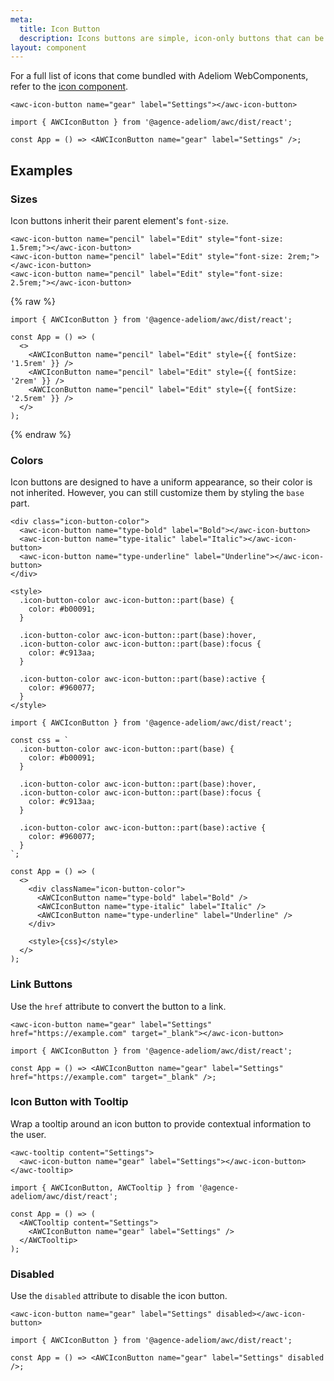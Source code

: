 ```yaml
---
meta:
  title: Icon Button
  description: Icons buttons are simple, icon-only buttons that can be used for actions and in toolbars.
layout: component
---
```


For a full list of icons that come bundled with Adeliom WebComponents, refer to the [icon component](/components/icon).

```html:preview
<awc-icon-button name="gear" label="Settings"></awc-icon-button>
```

```jsx:react
import { AWCIconButton } from '@agence-adeliom/awc/dist/react';

const App = () => <AWCIconButton name="gear" label="Settings" />;
```

## Examples

### Sizes

Icon buttons inherit their parent element's `font-size`.

```html:preview
<awc-icon-button name="pencil" label="Edit" style="font-size: 1.5rem;"></awc-icon-button>
<awc-icon-button name="pencil" label="Edit" style="font-size: 2rem;"></awc-icon-button>
<awc-icon-button name="pencil" label="Edit" style="font-size: 2.5rem;"></awc-icon-button>
```

{% raw %}

```jsx:react
import { AWCIconButton } from '@agence-adeliom/awc/dist/react';

const App = () => (
  <>
    <AWCIconButton name="pencil" label="Edit" style={{ fontSize: '1.5rem' }} />
    <AWCIconButton name="pencil" label="Edit" style={{ fontSize: '2rem' }} />
    <AWCIconButton name="pencil" label="Edit" style={{ fontSize: '2.5rem' }} />
  </>
);
```

{% endraw %}

### Colors

Icon buttons are designed to have a uniform appearance, so their color is not inherited. However, you can still customize them by styling the `base` part.

```html:preview
<div class="icon-button-color">
  <awc-icon-button name="type-bold" label="Bold"></awc-icon-button>
  <awc-icon-button name="type-italic" label="Italic"></awc-icon-button>
  <awc-icon-button name="type-underline" label="Underline"></awc-icon-button>
</div>

<style>
  .icon-button-color awc-icon-button::part(base) {
    color: #b00091;
  }

  .icon-button-color awc-icon-button::part(base):hover,
  .icon-button-color awc-icon-button::part(base):focus {
    color: #c913aa;
  }

  .icon-button-color awc-icon-button::part(base):active {
    color: #960077;
  }
</style>
```

```jsx:react
import { AWCIconButton } from '@agence-adeliom/awc/dist/react';

const css = `
  .icon-button-color awc-icon-button::part(base) {
    color: #b00091;
  }

  .icon-button-color awc-icon-button::part(base):hover,
  .icon-button-color awc-icon-button::part(base):focus {
    color: #c913aa;
  }

  .icon-button-color awc-icon-button::part(base):active {
    color: #960077;
  }
`;

const App = () => (
  <>
    <div className="icon-button-color">
      <AWCIconButton name="type-bold" label="Bold" />
      <AWCIconButton name="type-italic" label="Italic" />
      <AWCIconButton name="type-underline" label="Underline" />
    </div>

    <style>{css}</style>
  </>
);
```

### Link Buttons

Use the `href` attribute to convert the button to a link.

```html:preview
<awc-icon-button name="gear" label="Settings" href="https://example.com" target="_blank"></awc-icon-button>
```

```jsx:react
import { AWCIconButton } from '@agence-adeliom/awc/dist/react';

const App = () => <AWCIconButton name="gear" label="Settings" href="https://example.com" target="_blank" />;
```

### Icon Button with Tooltip

Wrap a tooltip around an icon button to provide contextual information to the user.

```html:preview
<awc-tooltip content="Settings">
  <awc-icon-button name="gear" label="Settings"></awc-icon-button>
</awc-tooltip>
```

```jsx:react
import { AWCIconButton, AWCTooltip } from '@agence-adeliom/awc/dist/react';

const App = () => (
  <AWCTooltip content="Settings">
    <AWCIconButton name="gear" label="Settings" />
  </AWCTooltip>
);
```

### Disabled

Use the `disabled` attribute to disable the icon button.

```html:preview
<awc-icon-button name="gear" label="Settings" disabled></awc-icon-button>
```

```jsx:react
import { AWCIconButton } from '@agence-adeliom/awc/dist/react';

const App = () => <AWCIconButton name="gear" label="Settings" disabled />;
```
